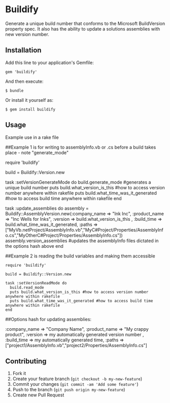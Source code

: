 # Buildify

Generate a unique build number that conforms to the Microsoft BuildVersion property spec.  It also has the ability to update a solutions assemblies with new version number.

## Installation

Add this line to your application's Gemfile:

    gem 'buildify'

And then execute:

    $ bundle

Or install it yourself as:

    $ gem install buildify

## Usage

Example use in a rake file

##Example 1 is for writing to assemblyInfo.vb or .cs before a build takes place - note "generate_mode"

   require 'buildify'

   build = Buildify::Version.new

   task :setVersionGenerateMode do
     build.generate_mode #generates a unique build number
     puts build.what_version_is_this #how to access version number anywhere within rakefile
     puts build.what_time_was_it_generated #how to access build time anywhere within rakefile
   end

   task :update_assemblies do
     assembly = Buildify::AssemblyVersion.new(:company_name => "Ink Inc", :product_name => "Inc Wells for Inks", :version => build.what_version_is_this , :build_time => build.what_time_was_it_generated, :paths => ["MyVb.netProject/AssemblyInfo.vb","MyC#Project/Properties/AssemblyInfo.cs","MyOtherC#Project/Properties/AssemblyInfo.cs"])
     assembly.version_assemblies #updates the assemblyInfo files dictated in the options hash above
   end

##Example 2 is reading the build variables and making them accessible

    require 'buildify'

    build = Buildify::Version.new

    task :setVersionReadMode do
      build.read_mode
      puts build.what_version_is_this #how to access version number anywhere within rakefile
      puts build.what_time_was_it_generated #how to access build time anywhere within rakefile
    end


##Options hash for updating assemblies:

:company_name => "Company Name",
:product_name => "My crappy product",
:version => my automatically generated version number ,
:build_time => my automatically generated time,
:paths => ["project1/AssemblyInfo.vb","project2/Properties/AssemblyInfo.cs"]


## Contributing

1. Fork it
2. Create your feature branch (`git checkout -b my-new-feature`)
3. Commit your changes (`git commit -am 'Add some feature'`)
4. Push to the branch (`git push origin my-new-feature`)
5. Create new Pull Request

